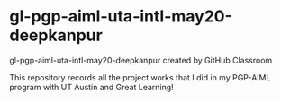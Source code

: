 # gl-pgp-aiml-uta-intl-may20-deepkanpur
gl-pgp-aiml-uta-intl-may20-deepkanpur created by GitHub Classroom

This repository records all the project works that I did in my PGP-AIML program with UT Austin and Great Learning!
